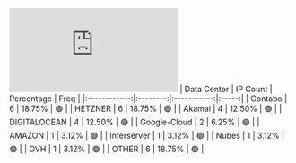 ![Diagramm](https://github.com/obajay/StateSync-snapshots/blob/main/Projects/Likecoin/1/README.md)
| Data Center | IP Count | Percentage | Freq |
|:------------:|:--------:|:-----------:|:-----:|
| Contabo | 6 | 18.75% | 🟢 |
| HETZNER | 6 | 18.75% | 🟢 |
| Akamai | 4 | 12.50% | 🟢 |
| DIGITALOCEAN | 4 | 12.50% | 🟢 |
| Google-Cloud | 2 | 6.25% | 🟢 |
| AMAZON | 1 | 3.12% | 🟢 |
| Interserver | 1 | 3.12% | 🟢 |
| Nubes | 1 | 3.12% | 🟢 |
| OVH | 1 | 3.12% | 🟢 |
| OTHER | 6 | 18.75% | 🟢 |